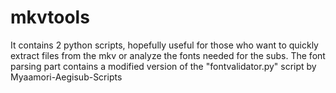 # mkvtools
It contains 2 python scripts, hopefully useful for those who want to quickly extract files from the mkv or analyze the fonts needed for the subs.
The font parsing part contains a modified version of the "fontvalidator.py" script by Myaamori-Aegisub-Scripts
